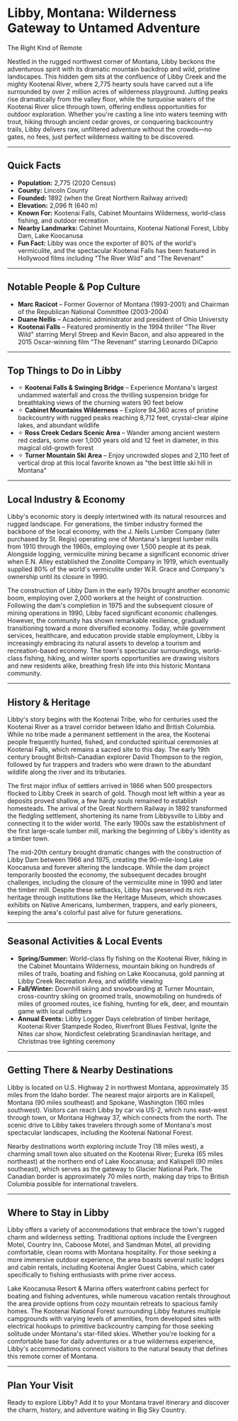 # Libby, Montana: Wilderness Gateway to Untamed Adventure
The Right Kind of Remote

Nestled in the rugged northwest corner of Montana, Libby beckons the adventurous spirit with its dramatic mountain backdrop and wild, pristine landscapes. This hidden gem sits at the confluence of Libby Creek and the mighty Kootenai River, where 2,775 hearty souls have carved out a life surrounded by over 2 million acres of wilderness playground. Jutting peaks rise dramatically from the valley floor, while the turquoise waters of the Kootenai River slice through town, offering endless opportunities for outdoor exploration. Whether you're casting a line into waters teeming with trout, hiking through ancient cedar groves, or conquering backcountry trails, Libby delivers raw, unfiltered adventure without the crowds—no gates, no fees, just perfect wilderness waiting to be discovered.

---

## Quick Facts

- **Population:** 2,775 (2020 Census)
- **County:** Lincoln County
- **Founded:** 1892 (when the Great Northern Railway arrived)
- **Elevation:** 2,096 ft (640 m)
- **Known For:** Kootenai Falls, Cabinet Mountains Wilderness, world-class fishing, and outdoor recreation
- **Nearby Landmarks:** Cabinet Mountains, Kootenai National Forest, Libby Dam, Lake Koocanusa
- **Fun Fact:** Libby was once the exporter of 80% of the world's vermiculite, and the spectacular Kootenai Falls has been featured in Hollywood films including "The River Wild" and "The Revenant"

---

## Notable People & Pop Culture

- **Marc Racicot** – Former Governor of Montana (1993-2001) and Chairman of the Republican National Committee (2003-2004)
- **Duane Nellis** – Academic administrator and president of Ohio University
- **Kootenai Falls** – Featured prominently in the 1994 thriller "The River Wild" starring Meryl Streep and Kevin Bacon, and also appeared in the 2015 Oscar-winning film "The Revenant" starring Leonardo DiCaprio

---

## Top Things to Do in Libby

- ✧ **Kootenai Falls & Swinging Bridge** – Experience Montana's largest undammed waterfall and cross the thrilling suspension bridge for breathtaking views of the churning waters 90 feet below
- ✧ **Cabinet Mountains Wilderness** – Explore 94,360 acres of pristine backcountry with rugged peaks reaching 8,712 feet, crystal-clear alpine lakes, and abundant wildlife
- ✧ **Ross Creek Cedars Scenic Area** – Wander among ancient western red cedars, some over 1,000 years old and 12 feet in diameter, in this magical old-growth forest
- ✧ **Turner Mountain Ski Area** – Enjoy uncrowded slopes and 2,110 feet of vertical drop at this local favorite known as "the best little ski hill in Montana"

---

## Local Industry & Economy

Libby's economic story is deeply intertwined with its natural resources and rugged landscape. For generations, the timber industry formed the backbone of the local economy, with the J. Neils Lumber Company (later purchased by St. Regis) operating one of Montana's largest lumber mills from 1910 through the 1960s, employing over 1,500 people at its peak. Alongside logging, vermiculite mining became a significant economic driver when E.N. Alley established the Zonolite Company in 1919, which eventually supplied 80% of the world's vermiculite under W.R. Grace and Company's ownership until its closure in 1990.

The construction of Libby Dam in the early 1970s brought another economic boom, employing over 2,000 workers at the height of construction. Following the dam's completion in 1975 and the subsequent closure of mining operations in 1990, Libby faced significant economic challenges. However, the community has shown remarkable resilience, gradually transitioning toward a more diversified economy. Today, while government services, healthcare, and education provide stable employment, Libby is increasingly embracing its natural assets to develop a tourism and recreation-based economy. The town's spectacular surroundings, world-class fishing, hiking, and winter sports opportunities are drawing visitors and new residents alike, breathing fresh life into this historic Montana community.

---

## History & Heritage

Libby's story begins with the Kootenai Tribe, who for centuries used the Kootenai River as a travel corridor between Idaho and British Columbia. While no tribe made a permanent settlement in the area, the Kootenai people frequently hunted, fished, and conducted spiritual ceremonies at Kootenai Falls, which remains a sacred site to this day. The early 19th century brought British-Canadian explorer David Thompson to the region, followed by fur trappers and traders who were drawn to the abundant wildlife along the river and its tributaries.

The first major influx of settlers arrived in 1866 when 500 prospectors flocked to Libby Creek in search of gold. Though most left within a year as deposits proved shallow, a few hardy souls remained to establish homesteads. The arrival of the Great Northern Railway in 1892 transformed the fledgling settlement, shortening its name from Libbysville to Libby and connecting it to the wider world. The early 1900s saw the establishment of the first large-scale lumber mill, marking the beginning of Libby's identity as a timber town.

The mid-20th century brought dramatic changes with the construction of Libby Dam between 1966 and 1975, creating the 90-mile-long Lake Koocanusa and forever altering the landscape. While the dam project temporarily boosted the economy, the subsequent decades brought challenges, including the closure of the vermiculite mine in 1990 and later the timber mill. Despite these setbacks, Libby has preserved its rich heritage through institutions like the Heritage Museum, which showcases exhibits on Native Americans, lumbermen, trappers, and early pioneers, keeping the area's colorful past alive for future generations.

---

## Seasonal Activities & Local Events

- **Spring/Summer:** World-class fly fishing on the Kootenai River, hiking in the Cabinet Mountains Wilderness, mountain biking on hundreds of miles of trails, boating and fishing on Lake Koocanusa, gold panning at Libby Creek Recreation Area, and wildlife viewing
- **Fall/Winter:** Downhill skiing and snowboarding at Turner Mountain, cross-country skiing on groomed trails, snowmobiling on hundreds of miles of groomed routes, ice fishing, hunting for elk, deer, and mountain game with local outfitters
- **Annual Events:** Libby Logger Days celebration of timber heritage, Kootenai River Stampede Rodeo, Riverfront Blues Festival, Ignite the Nites car show, Nordicfest celebrating Scandinavian heritage, and Christmas tree lighting ceremony

---

## Getting There & Nearby Destinations

Libby is located on U.S. Highway 2 in northwest Montana, approximately 35 miles from the Idaho border. The nearest major airports are in Kalispell, Montana (90 miles southeast) and Spokane, Washington (160 miles southwest). Visitors can reach Libby by car via US-2, which runs east-west through town, or Montana Highway 37, which connects from the north. The scenic drive to Libby takes travelers through some of Montana's most spectacular landscapes, including the Kootenai National Forest.

Nearby destinations worth exploring include Troy (18 miles west), a charming small town also situated on the Kootenai River; Eureka (65 miles northeast) at the northern end of Lake Koocanusa; and Kalispell (90 miles southeast), which serves as the gateway to Glacier National Park. The Canadian border is approximately 70 miles north, making day trips to British Columbia possible for international travelers.

---

## Where to Stay in Libby

Libby offers a variety of accommodations that embrace the town's rugged charm and wilderness setting. Traditional options include the Evergreen Motel, Country Inn, Caboose Motel, and Sandman Motel, all providing comfortable, clean rooms with Montana hospitality. For those seeking a more immersive outdoor experience, the area boasts several rustic lodges and cabin rentals, including Kootenai Angler Guest Cabins, which cater specifically to fishing enthusiasts with prime river access.

Lake Koocanusa Resort & Marina offers waterfront cabins perfect for boating and fishing adventures, while numerous vacation rentals throughout the area provide options from cozy mountain retreats to spacious family homes. The Kootenai National Forest surrounding Libby features multiple campgrounds with varying levels of amenities, from developed sites with electrical hookups to primitive backcountry camping for those seeking solitude under Montana's star-filled skies. Whether you're looking for a comfortable base for daily adventures or a true wilderness experience, Libby's accommodations connect visitors to the natural beauty that defines this remote corner of Montana.

---

## Plan Your Visit

Ready to explore Libby? Add it to your Montana travel itinerary and discover the charm, history, and adventure waiting in Big Sky Country.

